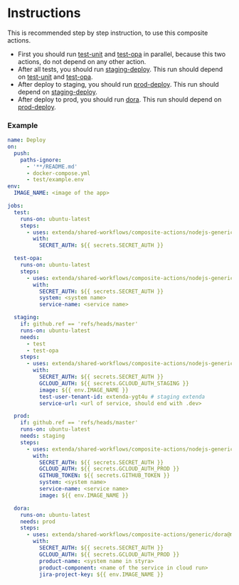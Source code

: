 # Instructions

This is recommended step by step instruction, to use this composite actions.
- First you should run [test-unit](test-unit) and [test-opa](test-opa) in parallel,
because this two actions, do not depend on any other action.
- After all tests, you should run [staging-deploy](staging-deploy). This run
should depend on [test-unit](test-unit) and [test-opa](test-opa).
- After deploy to staging, you should run [prod-deploy](prod-deploy).
This run should depend on [staging-deploy](staging-deploy).
- After deploy to prod, you should run [dora](../generic/dora).
This run should depend on [prod-deploy](prod-deploy).

### Example

```yaml
name: Deploy
on:
  push:
    paths-ignore:
      - '**/README.md'
      - docker-compose.yml
      - test/example.env
env:
  IMAGE_NAME: <image of the app>

jobs:
  test:
    runs-on: ubuntu-latest
    steps:
      - uses: extenda/shared-workflows/composite-actions/nodejs-generic-api/test-unit@master
        with:
          SECRET_AUTH: ${{ secrets.SECRET_AUTH }}

  test-opa:
    runs-on: ubuntu-latest
    steps:
      - uses: extenda/shared-workflows/composite-actions/nodejs-generic-api/test-opa@master
        with:
          SECRET_AUTH: ${{ secrets.SECRET_AUTH }}
          system: <system name>
          service-name: <service name>

  staging:
    if: github.ref == 'refs/heads/master'
    runs-on: ubuntu-latest
    needs:
      - test
      - test-opa
    steps:
      - uses: extenda/shared-workflows/composite-actions/nodejs-generic-api/staging-deploy@master
        with: 
          SECRET_AUTH: ${{ secrets.SECRET_AUTH }}
          GCLOUD_AUTH: ${{ secrets.GCLOUD_AUTH_STAGING }}
          image: ${{ env.IMAGE_NAME }}
          test-user-tenant-id: extenda-ygt4u # staging extenda
          service-url: <url of service, should end with .dev>

  prod:
    if: github.ref == 'refs/heads/master'
    runs-on: ubuntu-latest
    needs: staging
    steps:
      - uses: extenda/shared-workflows/composite-actions/nodejs-generic-api/prod-deploy@master
        with: 
          SECRET_AUTH: ${{ secrets.SECRET_AUTH }}
          GCLOUD_AUTH: ${{ secrets.GCLOUD_AUTH_PROD }}
          GITHUB_TOKEN: ${{ secrets.GITHUB_TOKEN }}
          system: <system name>
          service-name: <service name>
          image: ${{ env.IMAGE_NAME }}

  dora:
    runs-on: ubuntu-latest
    needs: prod
    steps:
      - uses: extenda/shared-workflows/composite-actions/generic/dora@master
        with: 
          SECRET_AUTH: ${{ secrets.SECRET_AUTH }}
          GCLOUD_AUTH: ${{ secrets.GCLOUD_AUTH_PROD }}
          product-name: <system name in styra>
          product-component: <name of the service in cloud run>
          jira-project-key: ${{ env.IMAGE_NAME }}
```
